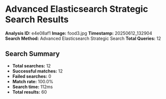 # Advanced Elasticsearch Strategic Search Results

**Analysis ID:** e4e08af1
**Image:** food3.jpg
**Timestamp:** 20250612_132904
**Search Method:** Advanced Elasticsearch Strategic Search
**Total Queries:** 12

## Search Summary

- **Total searches:** 12
- **Successful matches:** 12
- **Failed searches:** 0
- **Match rate:** 100.0%
- **Search time:** 112ms
- **Total results:** 60

